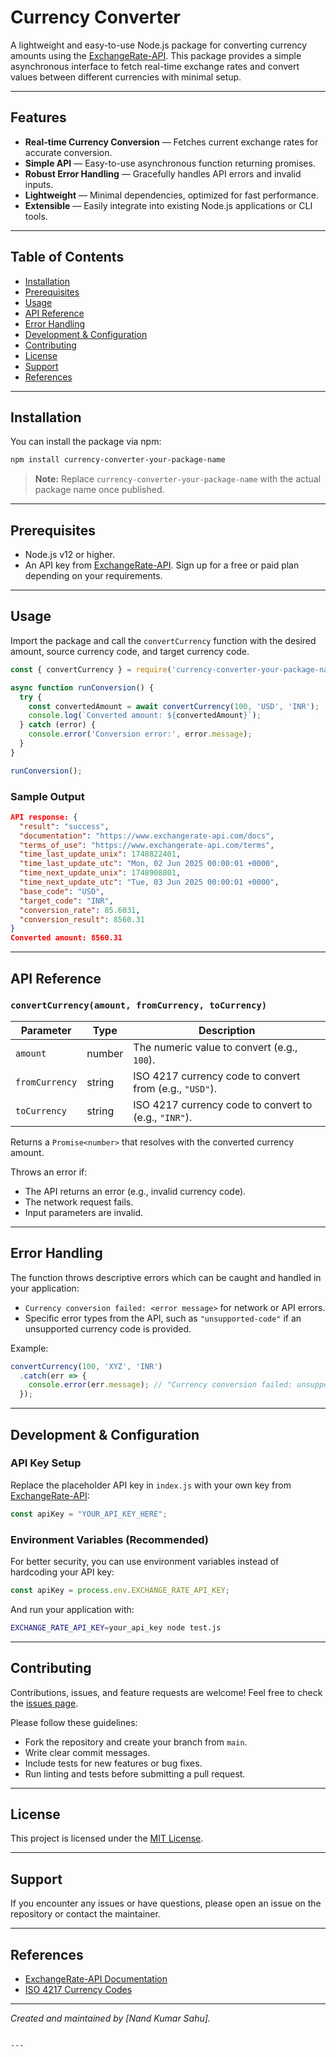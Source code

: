 
# Currency Converter

A lightweight and easy-to-use Node.js package for converting currency amounts using the [ExchangeRate-API](https://www.exchangerate-api.com/). This package provides a simple asynchronous interface to fetch real-time exchange rates and convert values between different currencies with minimal setup.

---

## Features

- **Real-time Currency Conversion** — Fetches current exchange rates for accurate conversion.
- **Simple API** — Easy-to-use asynchronous function returning promises.
- **Robust Error Handling** — Gracefully handles API errors and invalid inputs.
- **Lightweight** — Minimal dependencies, optimized for fast performance.
- **Extensible** — Easily integrate into existing Node.js applications or CLI tools.

---

## Table of Contents

- [Installation](#installation)
- [Prerequisites](#prerequisites)
- [Usage](#usage)
- [API Reference](#api-reference)
- [Error Handling](#error-handling)
- [Development & Configuration](#development--configuration)
- [Contributing](#contributing)
- [License](#license)
- [Support](#support)
- [References](#references)

---

## Installation

You can install the package via npm:

```bash
npm install currency-converter-your-package-name
````

> **Note:** Replace `currency-converter-your-package-name` with the actual package name once published.

---

## Prerequisites

* Node.js v12 or higher.
* An API key from [ExchangeRate-API](https://www.exchangerate-api.com/). Sign up for a free or paid plan depending on your requirements.

---

## Usage

Import the package and call the `convertCurrency` function with the desired amount, source currency code, and target currency code.

```js
const { convertCurrency } = require('currency-converter-your-package-name');

async function runConversion() {
  try {
    const convertedAmount = await convertCurrency(100, 'USD', 'INR');
    console.log(`Converted amount: ${convertedAmount}`);
  } catch (error) {
    console.error('Conversion error:', error.message);
  }
}

runConversion();
```

### Sample Output

```json
API response: {
  "result": "success",
  "documentation": "https://www.exchangerate-api.com/docs",
  "terms_of_use": "https://www.exchangerate-api.com/terms",
  "time_last_update_unix": 1748822401,
  "time_last_update_utc": "Mon, 02 Jun 2025 00:00:01 +0000",
  "time_next_update_unix": 1748908801,
  "time_next_update_utc": "Tue, 03 Jun 2025 00:00:01 +0000",
  "base_code": "USD",
  "target_code": "INR",
  "conversion_rate": 85.6031,
  "conversion_result": 8560.31
}
Converted amount: 8560.31
```

---

## API Reference

### `convertCurrency(amount, fromCurrency, toCurrency)`

| Parameter      | Type   | Description                                             |
| -------------- | ------ | ------------------------------------------------------- |
| `amount`       | number | The numeric value to convert (e.g., `100`).             |
| `fromCurrency` | string | ISO 4217 currency code to convert from (e.g., `"USD"`). |
| `toCurrency`   | string | ISO 4217 currency code to convert to (e.g., `"INR"`).   |

Returns a `Promise<number>` that resolves with the converted currency amount.

Throws an error if:

* The API returns an error (e.g., invalid currency code).
* The network request fails.
* Input parameters are invalid.

---

## Error Handling

The function throws descriptive errors which can be caught and handled in your application:

* `Currency conversion failed: <error message>` for network or API errors.
* Specific error types from the API, such as `"unsupported-code"` if an unsupported currency code is provided.

Example:

```js
convertCurrency(100, 'XYZ', 'INR')
  .catch(err => {
    console.error(err.message); // "Currency conversion failed: unsupported-code"
  });
```

---

## Development & Configuration

### API Key Setup

Replace the placeholder API key in `index.js` with your own key from [ExchangeRate-API](https://www.exchangerate-api.com/):

```js
const apiKey = "YOUR_API_KEY_HERE";
```

### Environment Variables (Recommended)

For better security, you can use environment variables instead of hardcoding your API key:

```js
const apiKey = process.env.EXCHANGE_RATE_API_KEY;
```

And run your application with:

```bash
EXCHANGE_RATE_API_KEY=your_api_key node test.js
```

---

## Contributing

Contributions, issues, and feature requests are welcome! Feel free to check the [issues page](https://github.com/your-repo/issues).

Please follow these guidelines:

* Fork the repository and create your branch from `main`.
* Write clear commit messages.
* Include tests for new features or bug fixes.
* Run linting and tests before submitting a pull request.

---

## License

This project is licensed under the [MIT License](LICENSE).

---

## Support

If you encounter any issues or have questions, please open an issue on the repository or contact the maintainer.

---

## References

* [ExchangeRate-API Documentation](https://www.exchangerate-api.com/docs)
* [ISO 4217 Currency Codes](https://www.iso.org/iso-4217-currency-codes.html)

---

*Created and maintained by \[Nand Kumar Sahu].*

```

---


